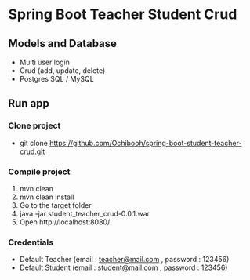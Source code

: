 # Spring Boot Teacher Student Crud

## Models and Database
- Multi user login
- Crud (add, update, delete)
- Postgres SQL / MySQL

## Run app
### Clone project
- git clone https://github.com/Ochibooh/spring-boot-student-teacher-crud.git
### Compile project
1. mvn clean
2. mvn clean install
3. Go to the target folder
4. java -jar student_teacher_crud-0.0.1.war
5. Open http://localhost:8080/
### Credentials
- Default Teacher (email : teacher@mail.com , password : 123456)
- Default Student (email : student@mail.com , password : 123456)